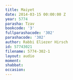 ```yaml
---
title: Maiyet
date: 2014-03-15 00:00:00 Z
year: 5774
parasha: Tzav
bookcode: '3'
fullparashacode: '302'
parashacode: '302'
author: Rabbi Eliezer Hirsch
id: 57743021
filename: 5774-302-1
layout: audio
moment: 
shabbat: 
occasion: 
---
```


